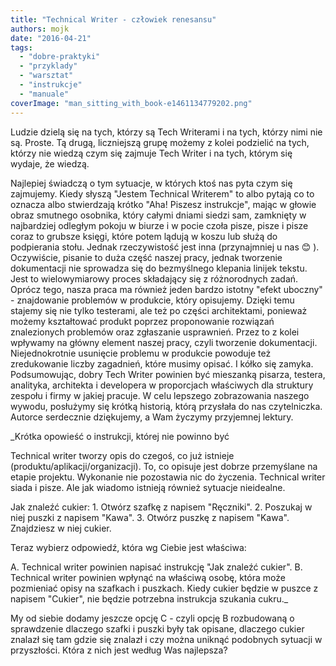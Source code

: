 ```yaml
---
title: "Technical Writer - człowiek renesansu"
authors: mojk
date: "2016-04-21"
tags:
  - "dobre-praktyki"
  - "przyklady"
  - "warsztat"
  - "instrukcje"
  - "manuale"
coverImage: "man_sitting_with_book-e1461134779202.png"
---
```


Ludzie dzielą się na tych, którzy są Tech Writerami i na tych, którzy nimi nie
są. Proste. Tą drugą, liczniejszą grupę możemy z kolei podzielić na tych, którzy
nie wiedzą czym się zajmuje Tech Writer i na tych, którym się wydaje, że wiedzą.

Najlepiej świadczą o tym sytuacje, w których ktoś nas pyta czym się zajmujemy.
Kiedy słyszą "Jestem Technical Writerem" to albo pytają co to oznacza albo
stwierdzają krótko "Aha! Piszesz instrukcje", mając w głowie obraz smutnego
osobnika, który całymi dniami siedzi sam, zamknięty w najbardziej odległym
pokoju w biurze i w pocie czoła pisze, pisze i pisze coraz to grubsze księgi,
które potem lądują w koszu lub służą do podpierania stołu. Jednak rzeczywistość
jest inna (przynajmniej u nas 😊 ). Oczywiście, pisanie to duża część naszej
pracy, jednak tworzenie dokumentacji nie sprowadza się do bezmyślnego klepania
linijek tekstu. Jest to wielowymiarowy proces składający się z różnorodnych
zadań. Oprócz tego, nasza praca ma również jeden bardzo istotny "efekt
uboczny" - znajdowanie problemów w produkcie, który opisujemy. Dzięki temu
stajemy się nie tylko testerami, ale też po części architektami, ponieważ możemy
kształtować produkt poprzez proponowanie rozwiązań znalezionych problemów oraz
zgłaszanie usprawnień. Przez to z kolei wpływamy na główny element naszej pracy,
czyli tworzenie dokumentacji. Niejednokrotnie usunięcie problemu w produkcie
powoduje też zredukowanie liczby zagadnień, które musimy opisać. I kółko się
zamyka. Podsumowując, dobry Tech Writer powinien być mieszanką pisarza, testera,
analityka, architekta i developera w proporcjach właściwych dla struktury
zespołu i firmy w jakiej pracuje. W celu lepszego zobrazowania naszego wywodu,
posłużymy się krótką historią, którą przysłała do nas czytelniczka. Autorce
serdecznie dziękujemy, a Wam życzymy przyjemnej lektury.

\_Krótka opowieść o instrukcji, której nie powinno być

Technical writer tworzy opis do czegoś, co już istnieje
(produktu/aplikacji/organizacji). To, co opisuje jest dobrze przemyślane na
etapie projektu. Wykonanie nie pozostawia nic do życzenia. Technical writer
siada i pisze. Ale jak wiadomo istnieją również sytuacje nieidealne.

Jak znaleźć cukier: 1. Otwórz szafkę z napisem "Ręczniki". 2. Poszukaj w niej
puszki z napisem "Kawa". 3. Otwórz puszkę z napisem "Kawa". Znajdziesz w niej
cukier.

Teraz wybierz odpowiedź, która wg Ciebie jest właściwa:

A. Technical writer powinien napisać instrukcję "Jak znaleźć cukier". B.
Technical writer powinien wpłynąć na właściwą osobę, która może pozmieniać opisy
na szafkach i puszkach. Kiedy cukier będzie w puszce z napisem "Cukier", nie
będzie potrzebna instrukcja szukania cukru.\_

My od siebie dodamy jeszcze opcję C - czyli opcję B rozbudowaną o sprawdzenie
dlaczego szafki i puszki były tak opisane, dlaczego cukier znalazł się tam gdzie
się znalazł i czy można uniknąć podobnych sytuacji w przyszłości. Która z nich
jest według Was najlepsza?
